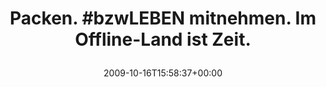 ---
retweeted: false
source: <a href="http://twitter.com" rel="nofollow">Twitter Web Client</a>
entities:
  hashtags:
  - text: bzwLEBEN
    indices:
    - '8'
    - '17'
  symbols: []
  user_mentions: []
  urls: []
display_text_range:
- '0'
- '54'
favorite_count: '0'
id_str: '4918918701'
truncated: false
retweet_count: '0'
id: '4918918701'
created_at: Fri Oct 16 15:58:37 +0000 2009
favorited: false
full_text: 'Packen. #bzwLEBEN mitnehmen. Im Offline-Land ist Zeit.'
lang: de
tags:
- bzwLEBEN
- pesos/twitter
date: '2009-10-16T15:58:37+00:00'
src: https://twitter.com/bascht/status/4918918701
original_url: https://twitter.com/bascht/status/4918918701
type: twitter_tweet
text: 'Packen. #bzwLEBEN mitnehmen. Im Offline-Land ist Zeit.'
title: 'Packen. #bzwLEBEN mitnehmen. Im Offline-Land ist Zeit.

  '

---